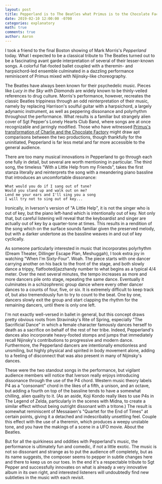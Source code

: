 ```yaml
---
layout: post
title: Pepperland is to The Beatles what Primus is to the Chocolate Factory
date: 2019-02-10 12:00:00 -0700
categories: explanatory
math: true
comments: true
author: Aaron
---
```



I took a friend to the final Boston showing of Mark Morris's *Pepperland* today. What I expected to be a classical tribute to The Beatles turned out to be a fascinating avant garde interpretation of several of their lesser-known songs. A colorful flat-footed ballet coupled with a theremin- and harpsichord-led ensemble culminated in a dazzling performance reminiscent of Primus mixed with Nijinsky-like choreography.  

The Beatles have always been known for their psychedelic music. Pieces like *Lucy in the Sky with Diamonds* are widely known to be thinly-veiled references to drug culture. Morris's performance, however, recreates the classic Beatles trippiness through an odd reinterpretation of their music, namely by replacing Harrison's soulful guitar with a harpsichord, a largely adynamic instrument, as well as peppering dissonance and polyrhythm throughout the performance. What results is a familiar but strangely alien cover of Sgt Pepper's Lonely Hearts Club Band, where songs are at once recognizable and jarringly modified. Those who have witnessed [Primus's transformation of Charlie and the Chocolate Factory](https://www.youtube.com/watch?v=5BmjMmnN_Z8) might draw apt comparisons between the two productions, though thankfully for the uninitiated, Pepperland is far less metal and far more accessible to the general audience.  

There are too many musical innovations in Pepperland to go through each one fully in detail, but several are worth mentioning in particular. The third song, the timeless "With a Little Help from my Friends", takes the first stanza literally and reinterprets the song with a meandering piano bassline that introduces an uncomfortable dissonance:  

~~~
What would you do if I sang out of tune?  
Would you stand up and walk out on me?  
Lend me your ears and I'll sing you a song  
I will try not to sing out of key...  
~~~  

Ironically, in Iverson's version of "A Little Help", it is not the singer who is out of key, but the piano left-hand which is intentionally out of key. Not only that, but careful listening will reveal that the keyboardist and singer are actually out of key by a quarter-tone at times. This results in a rendition of the song which on the surface sounds familiar given the preserved melody, but with a darker undertone as the bassline weaves in and out of key cyclically.  

As someone particularly interested in music that incorporates polyrhythm (Dream Theater, Dillinger Escape Plan, Meshuggah), I took extra joy in watching "When I'm Sixty-Four". Woah. The piece starts with one dancer carrying another on his back to the front of the stage, and both slowly dance a trippy, flatfooted/jazzhandy number to what begins as a typical 4/4 meter. Over the next several minutes, the tempo increases as more and more dancers pile onto stage, repeating the same dance. Eventually it culminates in a schizophrenic group dance where every other dancer dances to a counts of four, five, or six. It is extremely difficult to keep track of, but also tremendously fun to try to count to the beat. One by one, dancers slowly exit the group and start clapping the rhythm for the remaining dancers, until there is only one left.  

I'm not exactly well-versed in ballet in general, but this concept draws pretty obvious roots from Stravinsky's Rite of Spring, especially "The Sacrificial Dance" in which a female character famously dances herself to death as a sacrifice on behalf of the rest of her tribe. Indeed, Pepperland's dances also incorporate heavy-footed stomps and jumps that immediately recall Nijinsky's contributions to progressive and modern dance. Furthermore, the Pepperland dancers are intentionally emotionless and unsmiling, but highly physical and spirited in body movement alone, adding to a feeling of disconnect that was also present in many of Nijinsky's dances.  

These were the two standout songs in the performance, but vigilant audience members will notice that Iverson really enjoys introducing dissonance through the use of the P4 chord. Western music theory labels P4 as a "consonant" chord in the likes of a fifth, a unison, and an octave, but adding a fourth on top of the bassline tends to have a somewhat chilling, alien quality to it. (As an aside, Koji Kondo really likes to use P4s in The Legend of Zelda, particularly in the scenes with Midna, to create a similar effect without being outright dissonant with a tritone.) The result is somewhat reminiscent of Messaiaen's "Quartet for the End of Times" at certain points, giving it a detached and indescribably unsettling feel. Couple this effect with the use of a theremin, which produces a weepy unstable tone, and you have the makings of a scene in a UFO movie. About the Beatles.  

But for all the quirkiness and oddities with Pepperland's music, the performance is ultimately fun and comedic, if not a little exotic. The music is not so dissonant and strange as to put the audience off completely, but as its name suggests, the composer seems to pepper in subtle changes here and there to keep us on our toes. In the end it's a respectable tribute to Sgt Pepper and successfully innovates on what is already a very innovative album in its own right, and interested listeners will undoubtedly find new subtleties in the music with each revisit.  